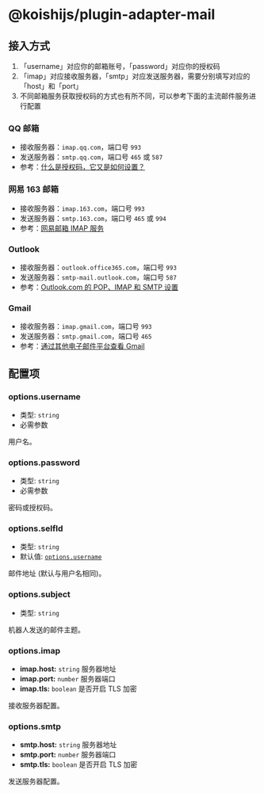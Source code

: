 # @koishijs/plugin-adapter-mail

## 接入方式

1. 「username」对应你的邮箱账号，「password」对应你的授权码
2. 「imap」对应接收服务器，「smtp」对应发送服务器，需要分别填写对应的「host」和「port」
3. 不同邮箱服务获取授权码的方式也有所不同，可以参考下面的主流邮件服务进行配置

### QQ 邮箱

- 接收服务器：`imap.qq.com`，端口号 `993`
- 发送服务器：`smtp.qq.com`，端口号 `465` 或 `587`
- 参考：[什么是授权码，它又是如何设置？](https://service.mail.qq.com/detail/0/75)

### 网易 163 邮箱

- 接收服务器：`imap.163.com`，端口号 `993`
- 发送服务器：`smtp.163.com`，端口号 `465` 或 `994`
- 参考：[网易邮箱 IMAP 服务](https://mail.163.com/html/110127_imap/index.htm)

### Outlook

- 接收服务器：`outlook.office365.com`，端口号 `993`
- 发送服务器：`smtp-mail.outlook.com`，端口号 `587`
- 参考：[Outlook.com 的 POP、IMAP 和 SMTP 设置](https://support.microsoft.com/zh-cn/office/outlook-com-%E7%9A%84-pop-imap-%E5%92%8C-smtp-%E8%AE%BE%E7%BD%AE-d088b986-291d-42b8-9564-9c414e2aa040)

### Gmail

- 接收服务器：`imap.gmail.com`，端口号 `993`
- 发送服务器：`smtp.gmail.com`，端口号 `465`
- 参考：[通过其他电子邮件平台查看 Gmail](https://support.google.com/mail/answer/7126229?hl=zh-Hans#zippy=%2C%E7%AC%AC-%E6%AD%A5%E6%A3%80%E6%9F%A5-imap-%E6%98%AF%E5%90%A6%E5%B7%B2%E5%90%AF%E7%94%A8%2C%E7%AC%AC-%E6%AD%A5%E5%9C%A8%E7%94%B5%E5%AD%90%E9%82%AE%E4%BB%B6%E5%AE%A2%E6%88%B7%E7%AB%AF%E4%B8%AD%E6%9B%B4%E6%94%B9-smtp-%E5%92%8C%E5%85%B6%E4%BB%96%E8%AE%BE%E7%BD%AE)

## 配置项

### options.username

- 类型: `string`
- 必需参数

用户名。

### options.password

- 类型: `string`
- 必需参数

密码或授权码。

### options.selfId

- 类型: `string`
- 默认值: [`options.username`](#options-username)

邮件地址 (默认与用户名相同)。

### options.subject

- 类型: `string`

机器人发送的邮件主题。

### options.imap

- **imap.host:** `string` 服务器地址
- **imap.port:** `number` 服务器端口
- **imap.tls:** `boolean` 是否开启 TLS 加密

接收服务器配置。

### options.smtp

- **smtp.host:** `string` 服务器地址
- **smtp.port:** `number` 服务器端口
- **smtp.tls:** `boolean` 是否开启 TLS 加密

发送服务器配置。
